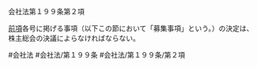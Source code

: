 会社法第１９９条第２項

[前項](会社法＿＿＿＿第１９９条第１項)各号に掲げる事項（以下この節において「募集事項」という。）の決定は、株主総会の決議によらなければならない。

#会社法
#会社法/第１９９条
#会社法/第１９９条/第２項
